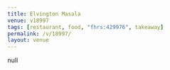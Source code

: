 ```yaml
---
title: Elvington Masala
venue: v18997
tags: [restaurant, food, "fhrs:429976", takeaway]
permalink: /v/18997/
layout: venue
---
```

null